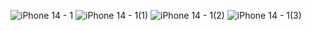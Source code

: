 ![iPhone 14 - 1](https://user-images.githubusercontent.com/112589278/206861889-0c835ed2-a6c4-49a0-a8c4-e5846375441e.png)
![iPhone 14 - 1(1)](https://user-images.githubusercontent.com/112589278/206861924-dc657c50-205f-4040-b2f8-02f688e87260.png)
![iPhone 14 - 1(2)](https://user-images.githubusercontent.com/112589278/206861941-d200469b-79dd-4458-8797-2eb5863f816c.png)
![iPhone 14 - 1(3)](https://user-images.githubusercontent.com/112589278/206862000-3ac872d5-64dd-42d9-80f3-9b85ef439aab.png)
